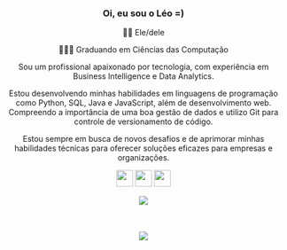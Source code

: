 ### <div align="center">Oi, eu sou o Léo =)</div>

<!-- BIO -->
<div align="center">
  
<p>🏳️‍🌈 Ele/dele</p>
<p>👨🏾‍💻 Graduando em Ciências das Computação</p>

<p>
Sou um profissional apaixonado por tecnologia, com experiência em Business Intelligence e Data Analytics. 

Estou desenvolvendo minhas habilidades em linguagens de programação como Python, SQL, Java e JavaScript, além de desenvolvimento web. Compreendo a importância de uma boa gestão de dados e utilizo Git para controle de versionamento de código. 

Estou sempre em busca de novos desafios e de aprimorar minhas habilidades técnicas para oferecer soluções eficazes para empresas e organizações.
</p>

</div>

<!-- Liks de contatos -->
<div align="center">
  
<a href="https://www.linkedin.com/in/oleoespindola/" target="_blank"><img src="https://cdn-icons-png.flaticon.com/512/145/145807.png" height="30px" target="_blank" ></a>
<a href="https://instagram.com/oleoespindola" target="_blank"><img src="https://cdn-icons-png.flaticon.com/512/1409/1409946.png" height="30px" target="_blank"></a>
<a href="mailto:leonardo.espindola.moreira@gmail.com" target="_black"><img src="https://cdn-icons-png.flaticon.com/512/906/906312.png" height="30px" target="_blank"></a>

</div>

<!-- Linguagens mais utilizadas -->
<div align="center">

<a href="https://github.com/oleoespindola/github-readme-stats">
<img align="center" src="https://github-readme-stats.vercel.app/api?username=oleoespindola&hide=stars,issues,prs&theme=dark&show_icons=true&include_all_commits=true&rank_icon=percentile" />
</a>

<br><br>
<a href="https://github.com/oleoespindola/github-readme-stats">
<img align="center" src="https://github-readme-stats.vercel.app/api/top-langs/?username=oleoespindola&hide_progress=false&theme=dark" />
</a>

</div>
